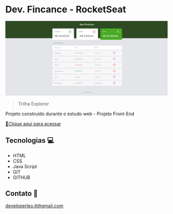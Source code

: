 # Dev. Fincance - RocketSeat

![preview](./.github/preview.png)

>Trilha Explorer

Projeto construído durante o estudo web - Projeto Front-End

[🔗Clique aqui para acessar](https://developerleomoraes.github.io/finance_project/)

## Tecnologias 💻

- HTML
- CSS
- Java Script
- GIT
- GITHUB

## Contato 📧

developerleo.it@gmail.com
